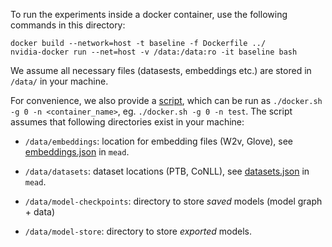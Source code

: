 To run the experiments inside a docker container, use the following commands in this directory:

```
docker build --network=host -t baseline -f Dockerfile ../
nvidia-docker run --net=host -v /data:/data:ro -it baseline bash
```

We assume all necessary files (datasests, embeddings etc.) are stored in `/data/` in your machine.

For convenience, we also provide a [script](../docker/docker.sh), which can be run as `./docker.sh -g 0 -n <container_name>`, eg. `./docker.sh -g 0 -n test`. The script assumes that following directories exist in your machine:


- `/data/embeddings`: location for embedding files (W2v, Glove), see [embeddings.json](../python/mead/config/embeddings.json) in `mead`.  

- `/data/datasets`: dataset locations (PTB, CoNLL), see [datasets.json](../python/mead/config/datasets.json) in `mead`.

- `/data/model-checkpoints`: directory to store _saved_ models (model graph + data)   

- `/data/model-store`: directory to store _exported_ models.    

